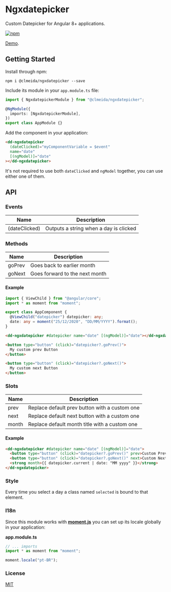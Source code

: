 # Ngxdatepicker

Custom Datepicker for Angular 8+ applications.

[![npm](https://img.shields.io/npm/v/@clmeida/ngxdatepicker.svg)](https://www.npmjs.com/package/@clmeida/ngxdatepicker)

[Demo](https://ngxdatepicker.surge.sh/).

## Getting Started

Install through npm:

```
npm i @clmeida/ngxdatepicker --save
```

Include its module in your `app.module.ts` file:

```typescript
import { NgxdatepickerModule } from "@clmeida/ngxdatepicker";

@NgModule({
  imports: [NgxdatepickerModule],
})
export class AppModule {}
```

Add the component in your application:

```html
<dd-ngxdatepicker
  (dateClicked)="myComponentVariable = $event"
  name="date"
  [(ngModel)]="date"
></dd-ngxdatepicker>
```

It's not required to use both `dateClicked` and `ngModel` together, you can use either one of them.

## API

### Events

| Name          | Description                            |
| ------------- | -------------------------------------- |
| (dateClicked) | Outputs a string when a day is clicked |

### Methods

| Name   | Description                    |
| ------ | ------------------------------ |
| goPrev | Goes back to earlier month     |
| goNext | Goes forward to the next month |

#### Example

```typescript
import { ViewChild } from "@angular/core";
import * as moment from "moment";

export class AppComponent {
  @ViewChild("datepicker") datepicker: any;
  date: any = moment("25/12/2020", "DD/MM/YYYY").format();
}
```

```html
<dd-ngxdatepicker #datepicker name="date" [(ngModel)]="date"></dd-ngxdatepicker>

<button type="button" (click)="datepicker?.goPrev()">
  My custom prev Button
</button>

<button type="button" (click)="datepicker?.goNext()">
  My custom next Button
</button>
```

### Slots

| Name  | Description                                   |
| ----- | --------------------------------------------- |
| prev  | Replace default prev button with a custom one |
| next  | Replace default next button with a custom one |
| month | Replace default month title with a custom one |

#### Example

```html
<dd-ngxdatepicker #datepicker name="date" [(ngModel)]="date">
  <button type="button" (click)="datepicker?.goPrev()" prev>Custom Prev</button>
  <button type="button" (click)="datepicker?.goNext()" next>Custom Next</button>
  <strong month>{{ datepicker.current | date: "MM yyyy" }}</strong>
</dd-ngxdatepicker>
```

### Style

Every time you select a day a class named `selected` is bound to that element.

### I18n

Since this module works with [**moment.js**](https://momentjs.com/) you can set up its locale globally in your application:

**app.module.ts**

```typescript
// ... imports
import * as moment from "moment";

moment.locale("pt-BR");
```

### License

[MIT](https://github.com/nncl/ngx-datepicker/blob/master/LICENSE)
